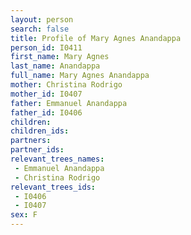 ```yaml
---
layout: person
search: false
title: Profile of Mary Agnes Anandappa
person_id: I0411
first_name: Mary Agnes
last_name: Anandappa
full_name: Mary Agnes Anandappa
mother: Christina Rodrigo
mother_id: I0407
father: Emmanuel Anandappa
father_id: I0406
children:
children_ids:
partners:
partner_ids:
relevant_trees_names:
 - Emmanuel Anandappa
 - Christina Rodrigo
relevant_trees_ids:
 - I0406
 - I0407
sex: F
---
```


